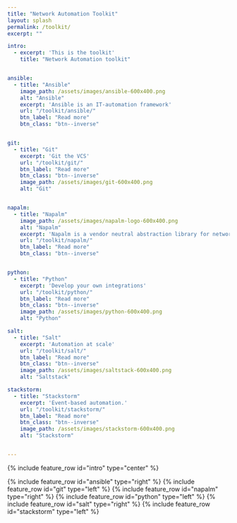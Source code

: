 ```yaml
---
title: "Network Automation Toolkit"
layout: splash
permalink: /toolkit/
excerpt: ""

intro:
  - excerpt: 'This is the toolkit'
    title: "Network Automation toolkit"


ansible:
  - title: "Ansible"
    image_path: /assets/images/ansible-600x400.png
    alt: "Ansible"
    excerpt: 'Ansible is an IT-automation framework'
    url: "/toolkit/ansible/"
    btn_label: "Read more"
    btn_class: "btn--inverse"


git:
  - title: "Git"
    excerpt: 'Git the VCS'
    url: "/toolkit/git/"
    btn_label: "Read more"
    btn_class: "btn--inverse"
    image_path: /assets/images/git-600x400.png
    alt: "Git"


napalm:
  - title: "Napalm"
    image_path: /assets/images/napalm-logo-600x400.png
    alt: "Napalm"
    excerpt: 'Napalm is a vendor neutral abstraction library for network devices'
    url: "/toolkit/napalm/"
    btn_label: "Read more"
    btn_class: "btn--inverse"


python:
  - title: "Python"
    excerpt: 'Develop your own integrations'
    url: "/toolkit/python/"
    btn_label: "Read more"
    btn_class: "btn--inverse"
    image_path: /assets/images/python-600x400.png
    alt: "Python"

salt:
  - title: "Salt"
    excerpt: 'Automation at scale'
    url: "/toolkit/salt/"
    btn_label: "Read more"
    btn_class: "btn--inverse"
    image_path: /assets/images/saltstack-600x400.png
    alt: "Saltstack"

stackstorm:
  - title: "Stackstorm"
    excerpt: 'Event-based automation.'
    url: "/toolkit/stackstorm/"
    btn_label: "Read more"
    btn_class: "btn--inverse"
    image_path: /assets/images/stackstorm-600x400.png
    alt: "Stackstorm"


---
```


{% include feature_row id="intro" type="center" %}

{% include feature_row id="ansible" type="right" %}
{% include feature_row id="git" type="left" %}
{% include feature_row id="napalm" type="right" %}
{% include feature_row id="python" type="left" %}
{% include feature_row id="salt" type="right" %}
{% include feature_row id="stackstorm" type="left" %}
